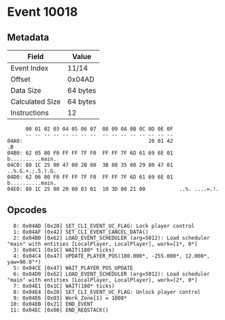 # Event 10018

## Metadata

| Field           | Value    |
|-----------------|----------|
| Event Index     | 11/14    |
| Offset          | 0x04AD   |
| Data Size       | 64 bytes |
| Calculated Size | 64 bytes |
| Instructions    | 12       |

```
      00 01 02 03 04 05 06 07  08 09 0A 0B 0C 0D 0E 0F
      -- -- -- -- -- -- -- --  -- -- -- -- -- -- -- --
04A0:                                         20 01 42                .B
04B0: 62 05 80 F0 FF FF 7F F0  FF FF 7F 6D 61 69 6E 01  b..........main.
04C0: 80 1C 25 80 47 00 2B 80  3B 80 35 80 29 80 47 01  ..%.G.+.;.5.).G.
04D0: 62 06 80 F0 FF FF 7F F0  FF FF 7F 6D 61 69 6E 01  b..........main.
04E0: 80 1C 25 80 20 00 03 01  10 3D 80 21 00           ..%. ....=.!.   
```

## Opcodes

```
  0: 0x04AD [0x20] SET_CLI_EVENT_UC_FLAG: Lock player control
  1: 0x04AF [0x42] SET_CLI_EVENT_CANCEL_DATA()
  2: 0x04B0 [0x62] LOAD_EVENT_SCHEDULER (arg=5012): Load scheduler "main" with entities [LocalPlayer, LocalPlayer], work=[1*, 0*]
  3: 0x04C1 [0x1C] WAIT(180* ticks)
  4: 0x04C4 [0x47] UPDATE_PLAYER_POS(180.000*, -255.000*, 12.000*, yaw=90.0°*)
  5: 0x04CE [0x47] WAIT_PLAYER_POS_UPDATE
  6: 0x04D0 [0x62] LOAD_EVENT_SCHEDULER (arg=5012): Load scheduler "main" with entities [LocalPlayer, LocalPlayer], work=[2*, 0*]
  7: 0x04E1 [0x1C] WAIT(180* ticks)
  8: 0x04E4 [0x20] SET_CLI_EVENT_UC_FLAG: Unlock player control
  9: 0x04E6 [0x03] Work_Zone[1] = 1008*
 10: 0x04EB [0x21] END_EVENT
 11: 0x04EC [0x00] END_REQSTACK()
```
